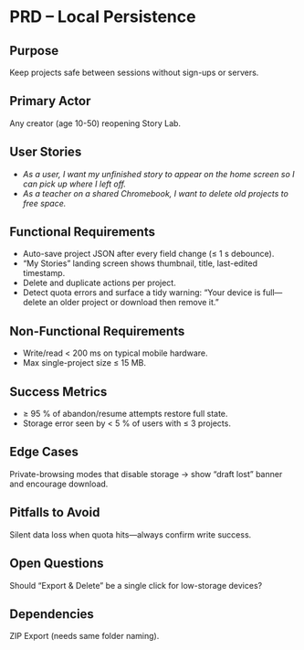 # PRD – Local Persistence

## Purpose

Keep projects safe between sessions without sign-ups or servers.

## Primary Actor

Any creator (age 10-50) reopening Story Lab.

## User Stories

- _As a user, I want my unfinished story to appear on the home screen so I can pick up where I left off._
- _As a teacher on a shared Chromebook, I want to delete old projects to free space._

## Functional Requirements

- Auto-save project JSON after every field change (≤ 1 s debounce).
- “My Stories” landing screen shows thumbnail, title, last-edited timestamp.
- Delete and duplicate actions per project.
- Detect quota errors and surface a tidy warning: “Your device is full—delete an older project or download then remove it.”

## Non-Functional Requirements

- Write/read < 200 ms on typical mobile hardware.
- Max single-project size ≤ 15 MB.

## Success Metrics

- ≥ 95 % of abandon/resume attempts restore full state.
- Storage error seen by < 5 % of users with ≤ 3 projects.

## Edge Cases

Private-browsing modes that disable storage → show “draft lost” banner and encourage download.

## Pitfalls to Avoid

Silent data loss when quota hits—always confirm write success.

## Open Questions

Should “Export & Delete” be a single click for low-storage devices?

## Dependencies

ZIP Export (needs same folder naming).
